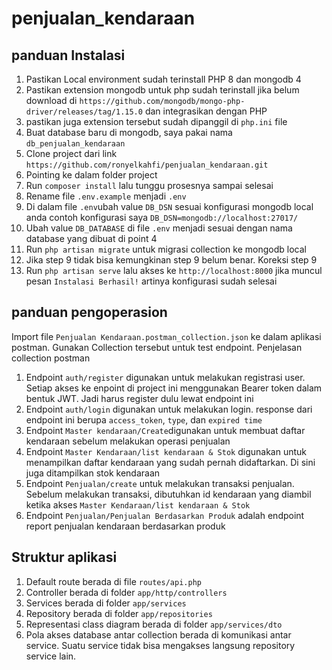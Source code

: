 # penjualan_kendaraan

## panduan Instalasi

1.  Pastikan Local environment sudah terinstall PHP 8 dan mongodb 4
2.  Pastikan extension mongodb untuk php sudah terinstall jika belum download di `https://github.com/mongodb/mongo-php-driver/releases/tag/1.15.0` dan integrasikan dengan PHP
3.  pastikan juga extension tersebut sudah dipanggil di `php.ini` file
4.  Buat database baru di mongodb, saya pakai nama `db_penjualan_kendaraan`
5.  Clone project dari link `https://github.com/ronyelkahfi/penjualan_kendaraan.git`
6.  Pointing ke dalam folder project
7.  Run `composer install` lalu tunggu prosesnya sampai selesai
8.  Rename file `.env.example` menjadi `.env`
9.  Di dalam file `.env`ubah value `DB_DSN` sesuai konfigurasi mongodb local anda contoh konfigurasi saya `DB_DSN=mongodb://localhost:27017/`
10. Ubah value `DB_DATABASE` di file `.env` menjadi sesuai dengan nama database yang dibuat di point 4
11. Run `php artisan migrate` untuk migrasi collection ke mongodb local
12. Jika step 9 tidak bisa kemungkinan step 9 belum benar. Koreksi step 9
13. Run `php artisan serve` lalu akses ke `http://localhost:8000` jika muncul pesan `Instalasi Berhasil!` artinya konfigurasi sudah selesai

## panduan pengoperasion

Import file `Penjualan Kendaraan.postman_collection.json` ke dalam aplikasi postman. Gunakan Collection tersebut untuk test endpoint.
Penjelasan collection postman

1.  Endpoint `auth/register` digunakan untuk melakukan registrasi user. Setiap akses ke enpoint di project ini menggunakan Bearer token dalam bentuk JWT. Jadi harus register dulu lewat endpoint ini
2.  Endpoint `auth/login` digunakan untuk melakukan login. response dari endpoint ini berupa `access_token`, `type`, dan `expired time`
3.  Endpoint `Master kendaraan/Create`digunakan untuk membuat daftar kendaraan sebelum melakukan operasi penjualan
4.  Endpoint `Master Kendaraan/list kendaraan & Stok` digunakan untuk menampilkan daftar kendaraan yang sudah pernah didaftarkan. Di sini juga ditampilkan stok kendaraan
5.  Endpoint `Penjualan/create` untuk melakukan transaksi penjualan. Sebelum melakukan transaksi, dibutuhkan id kendaraan yang diambil ketika akses `Master Kendaraan/list kendaraan & Stok`
6.  Endpoint `Penjualan/Penjualan Berdasarkan Produk` adalah endpoint report penjualan kendaraan berdasarkan produk

## Struktur aplikasi

1. Default route berada di file `routes/api.php`
2. Controller berada di folder `app/http/controllers`
3. Services berada di folder `app/services`
4. Repository berada di folder `app/repositories`
5. Representasi class diagram berada di folder `app/services/dto`
6. Pola akses database antar collection berada di komunikasi antar service. Suatu service tidak bisa mengakses langsung repository service lain.
